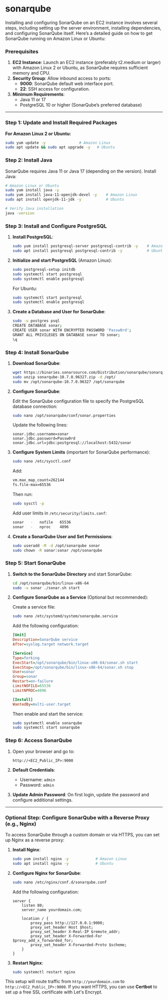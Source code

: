 # sonarqube

Installing and configuring SonarQube on an EC2 instance involves several steps, including setting up the server environment, installing dependencies, and configuring SonarQube itself. Here’s a detailed guide on how to get SonarQube running on Amazon Linux or Ubuntu:

### Prerequisites

1. **EC2 Instance**: Launch an EC2 instance (preferably t2.medium or larger) with Amazon Linux 2 or Ubuntu, as SonarQube requires sufficient memory and CPU.
2. **Security Group**: Allow inbound access to ports:
   - **9000**: SonarQube default web interface port.
   - **22**: SSH access for configuration.
3. **Minimum Requirements**:
   - Java 11 or 17
   - PostgreSQL 10 or higher (SonarQube’s preferred database)

---

### Step 1: Update and Install Required Packages

**For Amazon Linux 2 or Ubuntu:**

```bash
sudo yum update -y               # Amazon Linux
sudo apt update && sudo apt upgrade -y   # Ubuntu
```

### Step 2: Install Java

SonarQube requires Java 11 or Java 17 (depending on the version). Install Java:

```bash
# Amazon Linux or Ubuntu
sudo yum install java -y
sudo yum install java-11-openjdk-devel -y    # Amazon Linux
sudo apt install openjdk-11-jdk -y           # Ubuntu

# Verify Java installation
java -version
```

### Step 3: Install and Configure PostgreSQL

1. **Install PostgreSQL**:

    ```bash
    sudo yum install postgresql-server postgresql-contrib -y    # Amazon Linux
    sudo apt install postgresql postgresql-contrib -y           # Ubuntu
    ```

2. **Initialize and start PostgreSQL** (Amazon Linux):

    ```bash
    sudo postgresql-setup initdb
    sudo systemctl start postgresql
    sudo systemctl enable postgresql
    ```

   For Ubuntu:

    ```bash
    sudo systemctl start postgresql
    sudo systemctl enable postgresql
    ```

3. **Create a Database and User for SonarQube**:

    ```bash
    sudo -u postgres psql
    CREATE DATABASE sonar;
    CREATE USER sonar WITH ENCRYPTED PASSWORD 'Passw0rd';
    GRANT ALL PRIVILEGES ON DATABASE sonar TO sonar;
    \q
    ```

### Step 4: Install SonarQube

1. **Download SonarQube**:

    ```bash
    wget https://binaries.sonarsource.com/Distribution/sonarqube/sonarqube-10.7.0.96327.zip
    sudo unzip sonarqube-10.7.0.96327.zip -d /opt/
    sudo mv /opt/sonarqube-10.7.0.96327 /opt/sonarqube
    ```

2. **Configure SonarQube**:

    Edit the SonarQube configuration file to specify the PostgreSQL database connection:

    ```bash
    sudo nano /opt/sonarqube/conf/sonar.properties
    ```

    Update the following lines:

    ```properties
    sonar.jdbc.username=sonar
    sonar.jdbc.password=Passw0rd
    sonar.jdbc.url=jdbc:postgresql://localhost:5432/sonar
    ```

3. **Configure System Limits** (important for SonarQube performance):

    ```bash
    sudo nano /etc/sysctl.conf
    ```

    Add:

    ```bash
    vm.max_map_count=262144
    fs.file-max=65536
    ```

    Then run:

    ```bash
    sudo sysctl -p
    ```

    Add user limits in `/etc/security/limits.conf`:

    ```bash
    sonar   -   nofile   65536
    sonar   -   nproc    4096
    ```

4. **Create a SonarQube User and Set Permissions**:

    ```bash
    sudo useradd -M -d /opt/sonarqube sonar
    sudo chown -R sonar:sonar /opt/sonarqube
    ```

### Step 5: Start SonarQube

1. **Switch to the SonarQube Directory** and start SonarQube:

    ```bash
    cd /opt/sonarqube/bin/linux-x86-64
    sudo -u sonar ./sonar.sh start
    ```

2. **Configure SonarQube as a Service** (Optional but recommended):

    Create a service file:

    ```bash
    sudo nano /etc/systemd/system/sonarqube.service
    ```

    Add the following configuration:

    ```ini
    [Unit]
    Description=SonarQube service
    After=syslog.target network.target

    [Service]
    Type=forking
    ExecStart=/opt/sonarqube/bin/linux-x86-64/sonar.sh start
    ExecStop=/opt/sonarqube/bin/linux-x86-64/sonar.sh stop
    User=sonar
    Group=sonar
    Restart=on-failure
    LimitNOFILE=65536
    LimitNPROC=4096

    [Install]
    WantedBy=multi-user.target
    ```

    Then enable and start the service:

    ```bash
    sudo systemctl enable sonarqube
    sudo systemctl start sonarqube
    ```

### Step 6: Access SonarQube

1. Open your browser and go to:

   ```
   http://<EC2_Public_IP>:9000
   ```

2. **Default Credentials**:
   - Username: `admin`
   - Password: `admin`

3. **Update Admin Password**: On first login, update the password and configure additional settings.

---

### Optional Step: Configure SonarQube with a Reverse Proxy (e.g., Nginx)

To access SonarQube through a custom domain or via HTTPS, you can set up Nginx as a reverse proxy:

1. **Install Nginx**:

    ```bash
    sudo yum install nginx -y            # Amazon Linux
    sudo apt install nginx -y            # Ubuntu
    ```

2. **Configure Nginx for SonarQube**:

    ```bash
    sudo nano /etc/nginx/conf.d/sonarqube.conf
    ```

    Add the following configuration:

    ```nginx
    server {
        listen 80;
        server_name yourdomain.com;

        location / {
            proxy_pass http://127.0.0.1:9000;
            proxy_set_header Host $host;
            proxy_set_header X-Real-IP $remote_addr;
            proxy_set_header X-Forwarded-For $proxy_add_x_forwarded_for;
            proxy_set_header X-Forwarded-Proto $scheme;
        }
    }
    ```

3. **Restart Nginx**:

    ```bash
    sudo systemctl restart nginx
    ```

This setup will route traffic from `http://yourdomain.com` to `http://<EC2_Public_IP>:9000`. If you want HTTPS, you can use **Certbot** to set up a free SSL certificate with Let's Encrypt.

